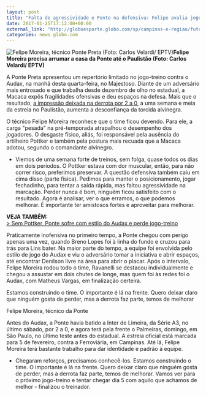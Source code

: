 ```yaml
---
layout: post
title: "Falta de agressividade e Ponte na defensiva: Felipe avalia jogo-treino "
date: 2017-01-25T17:12:00+00:00
external_link: "http://globoesporte.globo.com/sp/campinas-e-regiao/futebol/times/ponte-preta/noticia/2017/01/falta-de-agressividade-e-ponte-na-defensiva-felipe-avalia-jogo-treino.html"
categories: news globo.com
---
```

 ![Felipe Moreira, técnico Ponte Preta (Foto: Carlos Velardi/ EPTV)](http://s2.glbimg.com/dzPd6hp-glnOfqyKkcPT09_JSlo=/267x0:716x594/300x397/s.glbimg.com/es/ge/f/original/2017/01/25/felipemoreira.jpg "Felipe Moreira, técnico Ponte Preta (Foto: Carlos Velardi/ EPTV)")**Felipe Moreira&nbsp;precisa&nbsp;arrumar a casa da Ponte até o Paulistão (Foto: Carlos Velardi/ EPTV)**

A Ponte Preta apresentou um repertório limitado no jogo-treino contra o Audax, na manhã desta quarta-feira, no Majestoso. Diante de um adversário mais entrosado e que trabalha desde dezembro de olho no estadual, a Macaca expôs fragilidades ofensivas e deu espaços na defesa. Mais que o resultado, [a impressão deixada na derrota por 2 a 0](http://globoesporte.globo.com/sp/campinas-e-regiao/futebol/times/ponte-preta/noticia/2017/01/sem-pottker-ponte-preta-sofre-com-estilo-do-audax-e-perde-jogo-treino.html), a uma semana e meia da estreia no Paulistão, aumenta a desconfiança da torcida alvinegra.&nbsp;

O técnico Felipe Moreira reconhece que o time ficou devendo. Para ele, a carga "pesada" na pré-temporada atrapalhou o desempenho dos jogadores. O desgaste físico, aliás, foi responsável pela ausência do artilheiro Pottker e também pela postura mais recuada que a Macaca adotou, segundo o comandante alvinegro.&nbsp;

- Viemos de uma semana forte de treinos, sem folga, quase todos os dias em dois períodos. O Pottker estava com dor muscular, então, para não correr risco, preferimos preservar. A questão defensiva também caiu em cima disso (parte física). Pedimos para manter o posicionamento, jogar fechadinho, para tentar a saída rápida, mas faltou agressividade na marcação. Perder nunca é bom, ninguém ficou satisfeito com o resultado. Agora é analisar, ver o que erramos, o que podemos melhorar. É importante ter amistosos fortes e aproveitar para melhorar.&nbsp;

**VEJA TAMBÉM:**  
[\> Sem Pottker, Ponte sofre com estilo do Audax e perde jogo-treino](http://globoesporte.globo.com/sp/campinas-e-regiao/futebol/times/ponte-preta/noticia/2017/01/sem-pottker-ponte-preta-sofre-com-estilo-do-audax-e-perde-jogo-treino.html)

Praticamente inofensiva no primeiro tempo, a Ponte chegou com perigo apenas uma vez, quando Breno Lopes foi à linha do fundo e cruzou para trás para Lins bater. Na maior parte do tempo, a equipe foi envolvida pelo estilo de jogo do Audax e viu o adversário tomar a iniciativa e abrir espaços, até encontrar Denílson livre na área para abrir o placar. Após o intervalo, Felipe Moreira rodou todo o time, Ravanelli se destacou individualmente e chegou a assustar em dois chutes de longe, mas quem foi às redes foi o Audax, com Matheus Vargas, em finalização certeira.&nbsp;

Estamos construindo o time. O importante é lá na frente. Quero deixar claro que ninguém gosta de perder, mas a derrota faz parte, temos de melhorar&nbsp;

Felipe Moreira, técnico da Ponte

Antes do Audax, a Ponte havia batido a Inter de Limeira, da Série A3, no último sábado, por 2 a 0, e agora terá pela frente o Palmeiras, domingo, em São Paulo, no último teste antes do estadual. A estreia oficial está marcada para 5 de fevereiro, contra a Ferroviária, em Campinas. Até lá, Felipe Moreira terá bastante trabalho para dar identidade e padrão à equipe.

- Chegaram reforços, precisamos conhecê-los. Estamos construindo o time. O importante é lá na frente. Quero deixar claro que ninguém gosta de perder, mas a derrota faz parte, temos de melhorar. Vamos ver para o próximo jogo-treino e tentar chegar dia 5 com aquilo que achamos de melhor - finalizou o treinador.&nbsp;

